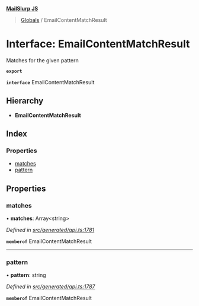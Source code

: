 **[MailSlurp JS](../README.md)**

> [Globals](../README.md) / EmailContentMatchResult

# Interface: EmailContentMatchResult

Matches for the given pattern

**`export`** 

**`interface`** EmailContentMatchResult

## Hierarchy

* **EmailContentMatchResult**

## Index

### Properties

* [matches](emailcontentmatchresult.md#matches)
* [pattern](emailcontentmatchresult.md#pattern)

## Properties

### matches

•  **matches**: Array\<string>

*Defined in [src/generated/api.ts:1781](https://github.com/mailslurp/mailslurp-client/blob/d7397d3/src/generated/api.ts#L1781)*

**`memberof`** EmailContentMatchResult

___

### pattern

•  **pattern**: string

*Defined in [src/generated/api.ts:1787](https://github.com/mailslurp/mailslurp-client/blob/d7397d3/src/generated/api.ts#L1787)*

**`memberof`** EmailContentMatchResult
